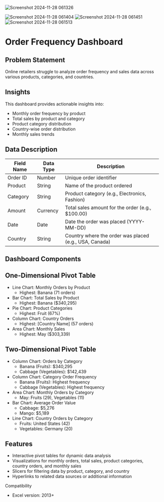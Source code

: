 
![Screenshot 2024-11-28 061326](https://github.com/user-attachments/assets/b97b0c82-9f56-4867-880a-afd8d97fda60)

![Screenshot 2024-11-28 061404](https://github.com/user-attachments/assets/5c15022d-8e0a-49e0-b1ed-d33ce17fe454)
![Screenshot 2024-11-28 061451](https://github.com/user-attachments/assets/6cebefce-d64e-41cb-9f23-fdd649115985)![Screenshot 2024-11-28 061513](https://github.com/user-attachments/assets/5590ed1a-38ad-40d3-b9da-8de235d880a6)


# Order Frequency Dashboard


## Problem Statement

Online retailers struggle to analyze order frequency and sales data across various products, categories, and countries.


## Insights

This dashboard provides actionable insights into:


- Monthly order frequency by product
- Total sales by product and category
- Product category distribution
- Country-wise order distribution
- Monthly sales trends


## Data Description


| Field Name | Data Type | Description |
| --- | --- | --- |
| Order ID | Number | Unique order identifier |
| Product | String | Name of the product ordered |
| Category | String | Product category (e.g., Electronics, Fashion) |
| Amount | Currency | Total sales amount for the order (e.g., $100.00) |
| Date | Date | Date the order was placed (YYYY-MM-DD) |
| Country | String | Country where the order was placed (e.g., USA, Canada) |


## Dashboard Components


## One-Dimensional Pivot Table

- Line Chart: Monthly Orders by Product
    - Highest: Banana (71 orders)
- Bar Chart: Total Sales by Product
    - Highest: Banana ($340,295)
- Pie Chart: Product Categories
    - Highest: Fruit (67%)
- Column Chart: Country Orders
    - Highest: [Country Name] (57 orders)
- Area Chart: Monthly Sales
    - Highest: May ($303,339)


## Two-Dimensional Pivot Table

- Column Chart: Orders by Category
    - Banana (Fruits): $340,295
    - Cabbage (Vegetables): $142,439
- Column Chart: Category Order Frequency
    - Banana (Fruits): Highest frequency
    - Cabbage (Vegetables): Highest frequency
- Area Chart: Monthly Orders by Category
    - May: Fruits (29), Vegetables (11)
- Bar Chart: Average Order Value
    - Cabbage: $5,276
    - Mango: $5,189
- Line Chart: Country Orders by Category
    - Fruits: United States (42)
    - Vegetables: Germany (20)


## Features

- Interactive pivot tables for dynamic data analysis
- Visualizations for monthly orders, total sales, product categories, country orders, and monthly sales
- Slicers for filtering data by product, category, and country
- Hyperlinks to related data sources or additional information


Compatibility

- Excel version: 2013+

